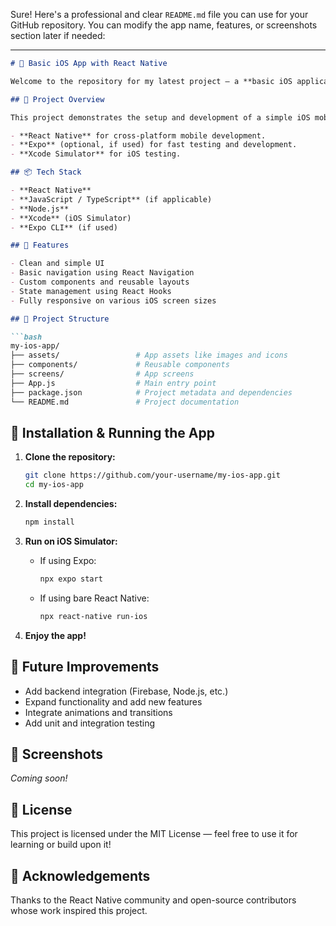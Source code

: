Sure! Here's a professional and clear `README.md` file you can use for your GitHub repository. You can modify the app name, features, or screenshots section later if needed:

---

```markdown
# 📱 Basic iOS App with React Native

Welcome to the repository for my latest project — a **basic iOS application built using React Native**! This app serves as a foundational template and learning project to understand and explore the power of React Native in building mobile applications.

## 🚀 Project Overview

This project demonstrates the setup and development of a simple iOS mobile application using:

- **React Native** for cross-platform mobile development.
- **Expo** (optional, if used) for fast testing and development.
- **Xcode Simulator** for iOS testing.

## 📦 Tech Stack

- **React Native**
- **JavaScript / TypeScript** (if applicable)
- **Node.js**
- **Xcode** (iOS Simulator)
- **Expo CLI** (if used)

## 🧰 Features

- Clean and simple UI
- Basic navigation using React Navigation
- Custom components and reusable layouts
- State management using React Hooks
- Fully responsive on various iOS screen sizes

## 📂 Project Structure

```bash
my-ios-app/
├── assets/                 # App assets like images and icons
├── components/             # Reusable components
├── screens/                # App screens
├── App.js                  # Main entry point
├── package.json            # Project metadata and dependencies
└── README.md               # Project documentation
```

## 📲 Installation & Running the App

1. **Clone the repository:**

   ```bash
   git clone https://github.com/your-username/my-ios-app.git
   cd my-ios-app
   ```

2. **Install dependencies:**

   ```bash
   npm install
   ```

3. **Run on iOS Simulator:**

   - If using Expo:

     ```bash
     npx expo start
     ```

   - If using bare React Native:

     ```bash
     npx react-native run-ios
     ```

4. **Enjoy the app!**

## 🧪 Future Improvements

- Add backend integration (Firebase, Node.js, etc.)
- Expand functionality and add new features
- Integrate animations and transitions
- Add unit and integration testing

## 📸 Screenshots

_Coming soon!_

## 📝 License

This project is licensed under the MIT License — feel free to use it for learning or build upon it!

## 🙌 Acknowledgements

Thanks to the React Native community and open-source contributors whose work inspired this project.

